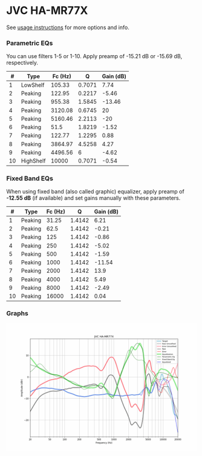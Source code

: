 # JVC HA-MR77X
See [usage instructions](https://github.com/jaakkopasanen/AutoEq#usage) for more options and info.

### Parametric EQs
You can use filters 1-5 or 1-10. Apply preamp of -15.21 dB or -15.69 dB, respectively.

|   # | Type      |   Fc (Hz) |      Q |   Gain (dB) |
|-----|-----------|-----------|--------|-------------|
|   1 | LowShelf  |    105.33 | 0.7071 |        7.74 |
|   2 | Peaking   |    122.95 | 0.2217 |       -5.46 |
|   3 | Peaking   |    955.38 | 1.5845 |      -13.46 |
|   4 | Peaking   |   3120.08 | 0.6745 |       20    |
|   5 | Peaking   |   5160.46 | 2.2113 |      -20    |
|   6 | Peaking   |     51.5  | 1.8219 |       -1.52 |
|   7 | Peaking   |    122.77 | 1.2295 |        0.88 |
|   8 | Peaking   |   3864.97 | 4.5258 |        4.27 |
|   9 | Peaking   |   4496.56 | 6      |       -4.62 |
|  10 | HighShelf |  10000    | 0.7071 |       -0.54 |

### Fixed Band EQs
When using fixed band (also called graphic) equalizer, apply preamp of **-12.55 dB** (if available) and set gains manually with these parameters.

|   # | Type    |   Fc (Hz) |      Q |   Gain (dB) |
|-----|---------|-----------|--------|-------------|
|   1 | Peaking |     31.25 | 1.4142 |        6.21 |
|   2 | Peaking |     62.5  | 1.4142 |       -0.21 |
|   3 | Peaking |    125    | 1.4142 |       -0.86 |
|   4 | Peaking |    250    | 1.4142 |       -5.02 |
|   5 | Peaking |    500    | 1.4142 |       -1.59 |
|   6 | Peaking |   1000    | 1.4142 |      -11.54 |
|   7 | Peaking |   2000    | 1.4142 |       13.9  |
|   8 | Peaking |   4000    | 1.4142 |        5.49 |
|   9 | Peaking |   8000    | 1.4142 |       -2.49 |
|  10 | Peaking |  16000    | 1.4142 |        0.04 |

### Graphs
![](./JVC%20HA-MR77X.png)
